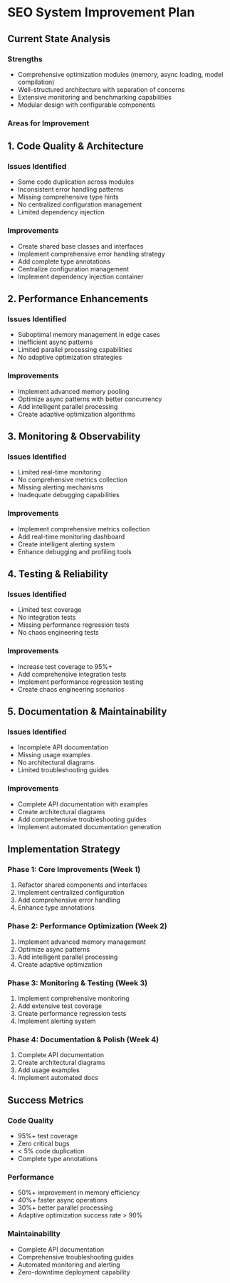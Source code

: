# SEO System Improvement Plan

## Current State Analysis

### Strengths
- Comprehensive optimization modules (memory, async loading, model compilation)
- Well-structured architecture with separation of concerns
- Extensive monitoring and benchmarking capabilities
- Modular design with configurable components

### Areas for Improvement

## 1. Code Quality & Architecture

### Issues Identified
- Some code duplication across modules
- Inconsistent error handling patterns
- Missing comprehensive type hints
- No centralized configuration management
- Limited dependency injection

### Improvements
- Create shared base classes and interfaces
- Implement comprehensive error handling strategy
- Add complete type annotations
- Centralize configuration management
- Implement dependency injection container

## 2. Performance Enhancements

### Issues Identified
- Suboptimal memory management in edge cases
- Inefficient async patterns
- Limited parallel processing capabilities
- No adaptive optimization strategies

### Improvements
- Implement advanced memory pooling
- Optimize async patterns with better concurrency
- Add intelligent parallel processing
- Create adaptive optimization algorithms

## 3. Monitoring & Observability

### Issues Identified
- Limited real-time monitoring
- No comprehensive metrics collection
- Missing alerting mechanisms
- Inadequate debugging capabilities

### Improvements
- Implement comprehensive metrics collection
- Add real-time monitoring dashboard
- Create intelligent alerting system
- Enhance debugging and profiling tools

## 4. Testing & Reliability

### Issues Identified
- Limited test coverage
- No integration tests
- Missing performance regression tests
- No chaos engineering tests

### Improvements
- Increase test coverage to 95%+
- Add comprehensive integration tests
- Implement performance regression testing
- Create chaos engineering scenarios

## 5. Documentation & Maintainability

### Issues Identified
- Incomplete API documentation
- Missing usage examples
- No architectural diagrams
- Limited troubleshooting guides

### Improvements
- Complete API documentation with examples
- Create architectural diagrams
- Add comprehensive troubleshooting guides
- Implement automated documentation generation

## Implementation Strategy

### Phase 1: Core Improvements (Week 1)
1. Refactor shared components and interfaces
2. Implement centralized configuration
3. Add comprehensive error handling
4. Enhance type annotations

### Phase 2: Performance Optimization (Week 2)
1. Implement advanced memory management
2. Optimize async patterns
3. Add intelligent parallel processing
4. Create adaptive optimization

### Phase 3: Monitoring & Testing (Week 3)
1. Implement comprehensive monitoring
2. Add extensive test coverage
3. Create performance regression tests
4. Implement alerting system

### Phase 4: Documentation & Polish (Week 4)
1. Complete API documentation
2. Create architectural diagrams
3. Add usage examples
4. Implement automated docs

## Success Metrics

### Code Quality
- 95%+ test coverage
- Zero critical bugs
- < 5% code duplication
- Complete type annotations

### Performance
- 50%+ improvement in memory efficiency
- 40%+ faster async operations
- 30%+ better parallel processing
- Adaptive optimization success rate > 90%

### Maintainability
- Complete API documentation
- Comprehensive troubleshooting guides
- Automated monitoring and alerting
- Zero-downtime deployment capability






